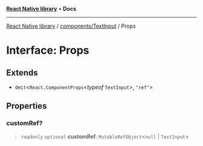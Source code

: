 [**React Native library**](../../../index.md) • **Docs**

***

[React Native library](../../../modules.md) / [components/TextInput](../index.md) / Props

# Interface: Props

## Extends

- `Omit`\<`React.ComponentProps`\<*typeof* `TextInput`\>, `"ref"`\>

## Properties

### customRef?

> `readonly` `optional` **customRef**: `MutableRefObject`\<`null` \| `TextInput`\>
